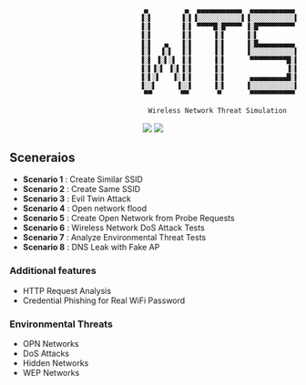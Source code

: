 ```python
                                 ▄         ▄  ▄▄▄▄▄▄▄▄▄▄▄  ▄▄▄▄▄▄▄▄▄▄▄ 
                                ▐░▌       ▐░▌▐░░░░░░░░░░░▌▐░░░░░░░░░░░▌
                                ▐░▌       ▐░▌ ▀▀▀▀█░█▀▀▀▀ ▐░█▀▀▀▀▀▀▀▀▀ 
                                ▐░▌       ▐░▌     ▐░▌     ▐░▌          
                                ▐░▌   ▄   ▐░▌     ▐░▌     ▐░█▄▄▄▄▄▄▄▄▄ 
                                ▐░▌  ▐░▌  ▐░▌     ▐░▌     ▐░░░░░░░░░░░▌
                                ▐░▌ ▐░▌░▌ ▐░▌     ▐░▌      ▀▀▀▀▀▀▀▀▀█░▌
                                ▐░▌▐░▌ ▐░▌▐░▌     ▐░▌               ▐░▌
                                ▐░▌░▌   ▐░▐░▌     ▐░▌      ▄▄▄▄▄▄▄▄▄█░▌
                                ▐░░▌     ▐░░▌     ▐░▌     ▐░░░░░░░░░░░▌
                                 ▀▀       ▀▀       ▀       ▀▀▀▀▀▀▀▀▀▀▀ 

                                  Wireless Network Threat Simulation
```

<p align="center">
<img src="https://img.shields.io/badge/Python-3-yellow.svg"></a> <img src="https://img.shields.io/badge/license-GPLv3-red.svg">
</p>


## Sceneraios

+ **Scenario 1** : Create Similar SSID
+ **Scenario 2** : Create Same    SSID
+ **Scenario 3** : Evil Twin Attack
+ **Scenario 4** : Open network flood
+ **Scenario 5** : Create Open Network from Probe Requests
+ **Scenario 6** : Wireless Network DoS Attack Tests
+ **Scenario 7** : Analyze Environmental Threat Tests
+ **Scenario 8** : DNS Leak with Fake AP

### Additional features

+ HTTP Request Analysis
+ Credential Phishing for Real WiFi Password

### Environmental Threats

+ OPN Networks
+ DoS Attacks
+ Hidden Networks
+ WEP Networks

